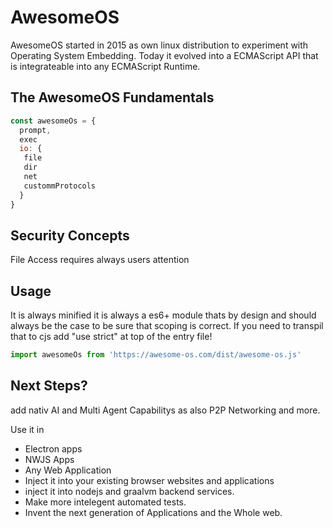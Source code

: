 # AwesomeOS
AwesomeOS started in 2015 as own linux distribution to experiment with Operating System Embedding. Today it evolved into a ECMAScript API that is integrateable into any ECMAScript Runtime.

## The AwesomeOS Fundamentals

```js
const awesomeOs = {
  prompt,
  exec
  io: {
   file
   dir
   net
   custommProtocols
  }
}
```

## Security Concepts
File Access requires always users attention 


## Usage
It is always minified it is always a es6+ module thats by design and should always be the case to be sure that scoping is correct.
If you need to transpil that to cjs add "use strict" at top of the entry file!
```js
import awesomeOs from 'https://awesome-os.com/dist/awesome-os.js'
```

## Next Steps?
add nativ AI and Multi Agent Capabilitys as also P2P Networking and more.

Use it in 
- Electron apps
- NWJS Apps
- Any Web Application
- Inject it into your existing browser websites and applications
- inject it into nodejs and graalvm backend services.
- Make more intelegent automated tests.
- Invent the next generation of Applications and the Whole web.


